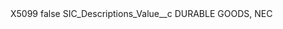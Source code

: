 <?xml version="1.0" encoding="UTF-8"?>
<CustomMetadata xmlns="http://soap.sforce.com/2006/04/metadata" xmlns:xsi="http://www.w3.org/2001/XMLSchema-instance" xmlns:xsd="http://www.w3.org/2001/XMLSchema">
    <label>X5099</label>
    <protected>false</protected>
    <values>
        <field>SIC_Descriptions_Value__c</field>
        <value xsi:type="xsd:string">DURABLE GOODS, NEC</value>
    </values>
</CustomMetadata>
